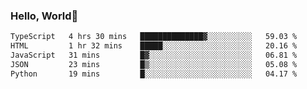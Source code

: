 
### Hello, World🐤

<!--START_SECTION:waka-->

```txt
TypeScript   4 hrs 30 mins   ██████████████▓░░░░░░░░░░   59.03 %
HTML         1 hr 32 mins    █████░░░░░░░░░░░░░░░░░░░░   20.16 %
JavaScript   31 mins         █▓░░░░░░░░░░░░░░░░░░░░░░░   06.81 %
JSON         23 mins         █▒░░░░░░░░░░░░░░░░░░░░░░░   05.08 %
Python       19 mins         █░░░░░░░░░░░░░░░░░░░░░░░░   04.17 %
```

<!--END_SECTION:waka-->
